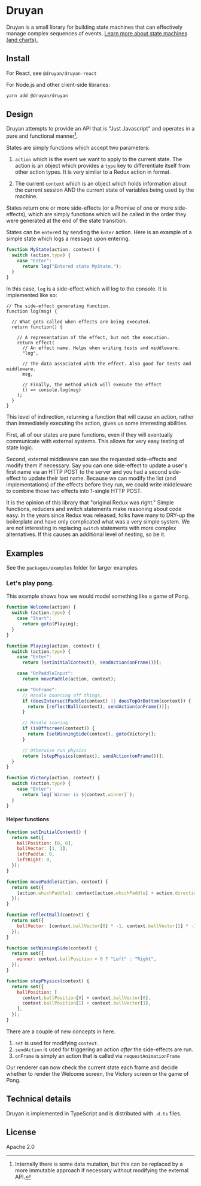 # Druyan

Druyan is a small library for building state machines that can effectively manage complex sequences of events. [Learn more about state machines (and charts).](https://statecharts.github.io)

## Install

For React, see `@druyan/druyan-react`

For Node.js and other client-side libraries:

```bash
yarn add @druyan/druyan
```

## Design

Druyan attempts to provide an API that is "Just Javascript" and operates in a pure and functional manner[^1].

States are simply functions which accept two parameters:

1. `action` which is the event we want to apply to the current state. The action is an object which provides a `type` key to differentiate itself from other action types. It is very similar to a Redux action in format.

2. The current `context` which is an object which holds information about the current session AND the current state of variables being used by the machine.

States return one or more side-effects (or a Promise of one or more side-effects), which are simply functions which will be called in the order they were generated at the end of the state transition.

States can be `enter`ed by sending the `Enter` action. Here is an example of a simple state which logs a message upon entering.

```javascript
function MyState(action, context) {
  switch (action.type) {
    case "Enter":
      return log("Entered state MyState.");
  }
}
```

In this case, `log` is a side-effect which will log to the console. It is implemented like so:

```
// The side-effect generating function.
function log(msg) {

  // What gets called when effects are being executed.
  return function() {

    // A representation of the effect, but not the execution.
    return effect(
      // An effect name. Helps when writing tests and middleware.
      "log",

      // The data associated with the effect. Also good for tests and middleware.
      msg,

      // Finally, the method which will execute the effect
      () => console.log(msg)
    );
  }
}
```

This level of indirection, returning a function that will cause an action, rather than immediately executing the action, gives us some interesting abilities.

First, all of our states are pure functions, even if they will eventually communicate with external systems. This allows for very easy testing of state logic.

Second, external middleware can see the requested side-effects and modify them if necessary. Say you can one side-effect to update a user's first name via an HTTP POST to the server and you had a second side-effect to update their last name. Because we can modify the list (and implementations) of the effects before they run, we could write middleware to combine those two effects into 1-single HTTP POST.

It is the opinion of this library that "original Redux was right." Simple functions, reducers and switch statements make reasoning about code easy. In the years since Redux was released, folks have many to DRY-up the boilerplate and have only complicated what was a very simple system. We are not interesting in replacing `switch` statements with more complex alternatives. If this causes an additional level of nesting, so be it.

## Examples

See the `packages/examples` folder for larger examples.

### Let's play pong.

This example shows how we would model something like a game of Pong.

```javascript
function Welcome(action) {
  switch (action.type) {
    case "Start":
      return goto(Playing);
  }
}

function Playing(action, context) {
  switch (action.type) {
    case "Enter":
      return [setInitialContext(), sendAction(onFrame())];

    case "OnPaddleInput":
      return movePaddle(action, context);

    case "OnFrame":
      // Handle bouncing off things.
      if (doesIntersectPaddle(context) || doesTopOrBottom(context)) {
        return [reflectBall(context), sendAction(onFrame())];
      }

      // Handle scoring
      if (isOffscreen(context)) {
        return [setWinningSide(context), goto(Victory)];
      }

      // Otherwise run physics
      return [stepPhysics(context), sendAction(onFrame())];
  }
}

function Victory(action, context) {
  switch (action.type) {
    case "Enter":
      return log(`Winner is ${context.winner}`);
  }
}
```

#### Helper functions

```javascript
function setInitialContext() {
  return set({
    ballPosition: [0, 0],
    ballVector: [1, 1],
    leftPaddle: 0,
    leftRight: 0,
  });
}

function movePaddle(action, context) {
  return set({
    [action.whichPaddle]: context[action.whichPaddle] + action.direction,
  });
}

function reflectBall(context) {
  return set({
    ballVector: [context.ballVector[0] * -1, context.ballVector[1] * -1],
  });
}

function setWinningSide(context) {
  return set({
    winner: context.ballPosition < 0 ? "Left" : "Right",
  });
}

function stepPhysics(context) {
  return set({
    ballPosition: [
      context.ballPosition[0] + context.ballVector[0],
      context.ballPosition[1] + context.ballVector[1],
    ],
  });
}
```

There are a couple of new concepts in here.

1. `set` is used for modifying `context`.
2. `sendAction` is used for triggering an action _after_ the side-effects are run.
3. `onFrame` is simply an action that is called via `requestAnimationFrame`

Our renderer can now check the current state each frame and decide whether to render the Welcome screen, the Victory screen or the game of Pong.

## Technical details

Druyan is implemented in TypeScript and is distributed with `.d.ts` files.

## License

Apache 2.0

[^1]: Internally there is some data mutation, but this can be replaced by a more immutable approach if necessary without modifying the external API.
